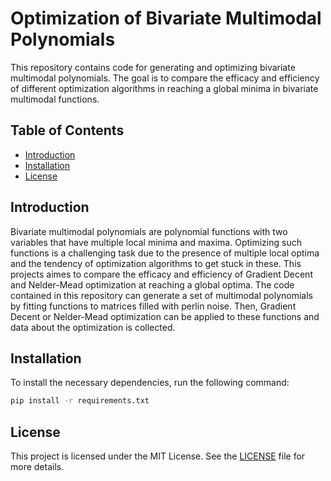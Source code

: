 # Optimization of Bivariate Multimodal Polynomials

This repository contains code for generating and optimizing bivariate multimodal polynomials. The goal is to compare the efficacy and efficiency of different optimization algorithms in reaching a global minima in bivariate multimodal functions.

## Table of Contents
- [Introduction](#introduction)
- [Installation](#installation)
- [License](#license)

## Introduction

Bivariate multimodal polynomials are polynomial functions with two variables that have multiple local minima and maxima. Optimizing such functions is a challenging task due to the presence of multiple local optima and the tendency of optimization algorithms to get stuck in these. This projects aimes to compare the efficacy and efficiency of Gradient Decent and Nelder-Mead optimization at reaching a global optima. The code contained in this repository can generate a set of multimodal polynomials by fitting functions to matrices filled with perlin noise. Then, Gradient Decent or Nelder-Mead optimization can be applied to these functions and data about the optimization is collected. 

## Installation

To install the necessary dependencies, run the following command:

```bash
pip install -r requirements.txt
```

## License

This project is licensed under the MIT License. See the [LICENSE](LICENSE) file for more details.
